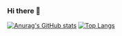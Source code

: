 ### Hi there 👋
[![Anurag's GitHub stats](https://github-readme-stats.vercel.app/api?username=Pudrick&count_private=true)](https://github.com/anuraghazra/github-readme-stats)
[![Top Langs](https://github-readme-stats.vercel.app/api/top-langs/?username=Pudrick&count_private=true)](https://github.com/anuraghazra/github-readme-stats)
